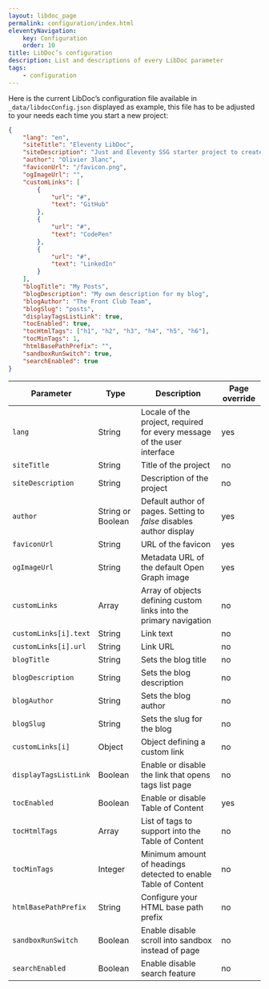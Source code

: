 ```yaml
---
layout: libdoc_page
permalink: configuration/index.html
eleventyNavigation:
    key: Configuration
    order: 10
title: LibDoc’s configuration
description: List and descriptions of every LibDoc parameter
tags:
    - configuration
---
```


Here is the current LibDoc’s configuration file available in `_data/libdocConfig.json` displayed as example, this file has to be adjusted to your needs each time you start a new project:

```json
{
    "lang": "en",
    "siteTitle": "Eleventy LibDoc",
    "siteDescription": "Just and Eleventy SSG starter project to create documentation website",
    "author": "Olivier 3lanc",
    "faviconUrl": "/favicon.png",
    "ogImageUrl": "",
    "customLinks": [
        {
            "url": "#",
            "text": "GitHub"
        },
        {
            "url": "#",
            "text": "CodePen"
        },
        {
            "url": "#",
            "text": "LinkedIn"
        }
    ],
    "blogTitle": "My Posts",
    "blogDescription": "My own description for my blog",
    "blogAuthor": "The Front Club Team",
    "blogSlug": "posts",
    "displayTagsListLink": true,
    "tocEnabled": true,
    "tocHtmlTags": ["h1", "h2", "h3", "h4", "h5", "h6"],
    "tocMinTags": 1,
    "htmlBasePathPrefix": "",
    "sandboxRunSwitch": true,
    "searchEnabled": true
}
```

Parameter | Type | Description | Page override
--- |--- |--- |---
`lang`| String | Locale of the project, required for every message of the user interface | yes
`siteTitle` | String | Title of the project | no
`siteDescription` | String | Description of the project | no
`author` | String or Boolean | Default author of pages. Setting to <var>false</var> disables author display | yes
`faviconUrl` | String | URL of the favicon | yes
`ogImageUrl` | String | Metadata URL of the default Open Graph image | yes
`customLinks` | Array | Array of objects defining custom links into the primary navigation | no
`customLinks[i].text` | String | Link text | no
`customLinks[i].url` | String | Link URL | no
`blogTitle` | String | Sets the blog title | no
`blogDescription` | String | Sets the blog description | no
`blogAuthor` | String | Sets the blog author | no
`blogSlug` | String | Sets the slug for the blog | no
`customLinks[i]` | Object | Object defining a custom link | no
`displayTagsListLink` | Boolean | Enable or disable the link that opens tags list page | no
`tocEnabled` | Boolean | Enable or disable Table of Content | yes
`tocHtmlTags` | Array | List of tags to support into the Table of Content | no
`tocMinTags` | Integer | Minimum amount of headings detected to enable Table of Content | no
`htmlBasePathPrefix` | String | Configure your HTML base path prefix | no
`sandboxRunSwitch` | Boolean | Enable disable scroll into sandbox instead of page | no
`searchEnabled` | Boolean | Enable disable search feature | no
